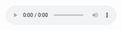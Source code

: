 
<audio controls>
  <source src="https://bafybeia7mkrpbfhxjzu5sor5netnaahs3bvap6pjddoyzok2rxwag7izce.ipfs.dweb.link/The%20Predictioneer's%20Game%20-%20Using%20the%20Logic%20of%20Brazen%20Self-Interest%20to%20See%20and%20Shape%20the%20Future.mp3" type="audio/mpeg">
</audio>
